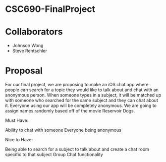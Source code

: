 # CSC690-FinalProject
# Collaborators
* Johnson Wong
* Steve Rentschler

# Proposal
For our final project, we are proposing to make an iOS chat app where people can search for a topic they would like to talk about and chat with an anonymous person. When someone types in a subject, it will be matched up with someone who searched for the same subject and they can chat about it. Everyone using our app will be completely anonymous. We are going to assign names randomly based off of the movie Reservoir Dogs.

Must Have:

Ability to chat with someone
Everyone being anonymous

Nice to Have:

Being able to search for a subject to talk about and create a chat room specific to that subject
Group Chat functionality   
